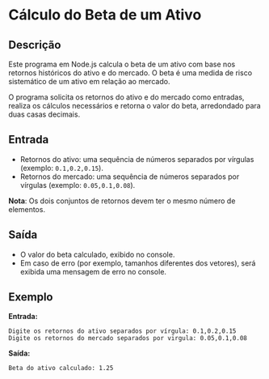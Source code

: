 # Cálculo do Beta de um Ativo

## Descrição

Este programa em Node.js calcula o beta de um ativo com base nos retornos históricos do ativo e do mercado. O beta é uma medida de risco sistemático de um ativo em relação ao mercado.

O programa solicita os retornos do ativo e do mercado como entradas, realiza os cálculos necessários e retorna o valor do beta, arredondado para duas casas decimais.

## Entrada

- Retornos do ativo: uma sequência de números separados por vírgulas (exemplo: `0.1,0.2,0.15`).
- Retornos do mercado: uma sequência de números separados por vírgulas (exemplo: `0.05,0.1,0.08`).

**Nota**: Os dois conjuntos de retornos devem ter o mesmo número de elementos.

## Saída

- O valor do beta calculado, exibido no console.
- Em caso de erro (por exemplo, tamanhos diferentes dos vetores), será exibida uma mensagem de erro no console.

## Exemplo

**Entrada:**

```
Digite os retornos do ativo separados por vírgula: 0.1,0.2,0.15
Digite os retornos do mercado separados por virgula: 0.05,0.1,0.08
```

**Saída:**

```
Beta do ativo calculado: 1.25
```
